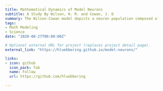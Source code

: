 ```yaml
---
title: Mathematical Dynamics of Model Neurons 
subtitle: A Study By Wilson, H. R. and Cowan, J. D
summary: The Wilson-Cowan model depicts a neuron population composed of an excitatory and an inhibitory subpopulation. Both of these subgroups represent large-scale neurons that exhibit various oscillation patterns when fired.
tags:
- Math Modeling
- Science
date: "2020-08-27T00:00:00Z"

# Optional external URL for project (replaces project detail page).
external_link: "https://hluebbering.github.io/model-neurons/"

links:
- icon: github
  icon_pack: fab
  name: Follow
  url: https://github.com/hluebbering
  
---
```



